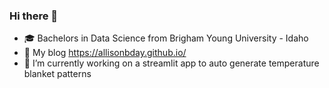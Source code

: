 ### Hi there 👋

- 🎓 Bachelors in Data Science from Brigham Young University - Idaho
- 🔗 My blog https://allisonbday.github.io/
- 🔭 I’m currently working on a streamlit app to auto generate temperature blanket patterns


<!---
- 🔭 I’m currently working on ...
- 🌱 I’m currently learning ...
- 👯 I’m looking to collaborate on ...
- 🤔 I’m looking for help with ...
- 💬 Ask me about ...
- 📫 How to reach me: ...
- ⚡ Fun fact: ...
-->
